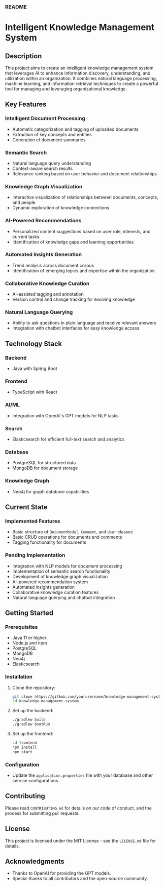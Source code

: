 ### README

# Intelligent Knowledge Management System

## Description
This project aims to create an intelligent knowledge management system that leverages AI to enhance information discovery, understanding, and utilization within an organization. It combines natural language processing, machine learning, and information retrieval techniques to create a powerful tool for managing and leveraging organizational knowledge.

## Key Features

### Intelligent Document Processing
- Automatic categorization and tagging of uploaded documents
- Extraction of key concepts and entities
- Generation of document summaries

### Semantic Search
- Natural language query understanding
- Context-aware search results
- Relevance ranking based on user behavior and document relationships

### Knowledge Graph Visualization
- Interactive visualization of relationships between documents, concepts, and people
- Dynamic exploration of knowledge connections

### AI-Powered Recommendations
- Personalized content suggestions based on user role, interests, and current tasks
- Identification of knowledge gaps and learning opportunities

### Automated Insights Generation
- Trend analysis across document corpus
- Identification of emerging topics and expertise within the organization

### Collaborative Knowledge Curation
- AI-assisted tagging and annotation
- Version control and change tracking for evolving knowledge

### Natural Language Querying
- Ability to ask questions in plain language and receive relevant answers
- Integration with chatbot interfaces for easy knowledge access

## Technology Stack

### Backend
- Java with Spring Boot

### Frontend
- TypeScript with React

### AI/ML
- Integration with OpenAI's GPT models for NLP tasks

### Search
- Elasticsearch for efficient full-text search and analytics

### Database
- PostgreSQL for structured data
- MongoDB for document storage

### Knowledge Graph
- Neo4j for graph database capabilities

## Current State
### Implemented Features
- Basic structure of `DocumentModel`, `Comment`, and `User` classes
- Basic CRUD operations for documents and comments
- Tagging functionality for documents

### Pending Implementation
- Integration with NLP models for document processing
- Implementation of semantic search functionality
- Development of knowledge graph visualization
- AI-powered recommendation system
- Automated insights generation
- Collaborative knowledge curation features
- Natural language querying and chatbot integration

## Getting Started

### Prerequisites
- Java 11 or higher
- Node.js and npm
- PostgreSQL
- MongoDB
- Neo4j
- Elasticsearch

### Installation
1. Clone the repository:
   ```sh
   git clone https://github.com/yourusername/knowledge-management-system.git
   cd knowledge-management-system
   ```

2. Set up the backend:
   ```sh
   ./gradlew build
   ./gradlew bootRun
   ```

3. Set up the frontend:
   ```sh
   cd frontend
   npm install
   npm start
   ```

### Configuration
- Update the `application.properties` file with your database and other service configurations.

## Contributing
Please read `CONTRIBUTING.md` for details on our code of conduct, and the process for submitting pull requests.

## License
This project is licensed under the MIT License - see the `LICENSE.md` file for details.

## Acknowledgments
- Thanks to OpenAI for providing the GPT models.
- Special thanks to all contributors and the open-source community.
